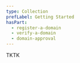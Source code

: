```yaml
---
type: Collection
prefLabel: Getting Started
hasPart:
  - register-a-domain
  - verify-a-domain
  - domain-approval
---
```


TKTK